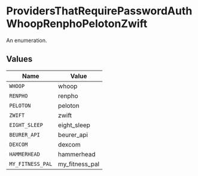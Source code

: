 # ProvidersThatRequirePasswordAuthWhoopRenphoPelotonZwift

An enumeration.


## Values

| Name             | Value            |
| ---------------- | ---------------- |
| `WHOOP`          | whoop            |
| `RENPHO`         | renpho           |
| `PELOTON`        | peloton          |
| `ZWIFT`          | zwift            |
| `EIGHT_SLEEP`    | eight_sleep      |
| `BEURER_API`     | beurer_api       |
| `DEXCOM`         | dexcom           |
| `HAMMERHEAD`     | hammerhead       |
| `MY_FITNESS_PAL` | my_fitness_pal   |